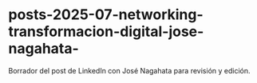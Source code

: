 # posts-2025-07-networking-transformacion-digital-jose-nagahata-
Borrador del post de LinkedIn con José Nagahata para revisión y edición.
